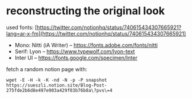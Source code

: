 # reconstructing the original look

used fonts: [https://twitter.com/notionhq/status/740615434307665921?lang=ar-x-fm](https://twitter.com/notionhq/status/740615434307665921)

-   Mono: Nitti (iA Writer) – https://fonts.adobe.com/fonts/nitti
-   Serif: Lyon – https://www.typewolf.com/lyon-text
-   Inter UI – https://fonts.google.com/specimen/Inter

fetch a random notion page with:

```
wget -E -H -k -K -nd -N -p -P snapshot https://sueszli.notion.site/Blog-Post-275fde2b6d8e497e903a429f03b76b8a\?pvs\=4
```
